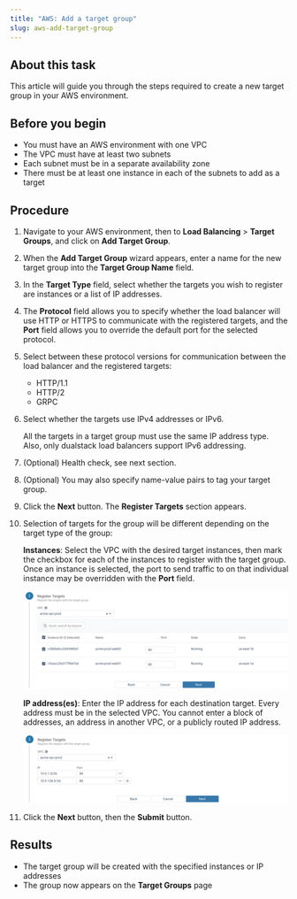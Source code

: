 ```yaml
---
title: "AWS: Add a target group"
slug: aws-add-target-group
---
```



## About this task

This article will guide you through the steps required to create a new target group in your AWS environment.

## Before you begin

-   You must have an AWS environment with one VPC
-   The VPC must have at least two subnets
-   Each subnet must be in a separate availability zone
-   There must be at least one instance in each of the subnets to add as a target

## Procedure

1.  Navigate to your AWS environment, then to **Load Balancing** &gt; **Target Groups**, and click on **Add Target Group**.

2.  When the **Add Target Group** wizard appears, enter a name for the new target group into the **Target Group Name** field.

3.  In the **Target Type** field, select whether the targets you wish to register are instances or a list of IP addresses.

4.  The **Protocol** field allows you to specify whether the load balancer will use HTTP or HTTPS to communicate with the registered targets, and the **Port** field allows you to override the default port for the selected protocol.

5.  Select between these protocol versions for communication between the load balancer and the registered targets:

    -   HTTP/1.1
    -   HTTP/2
    -   GRPC
6.  Select whether the targets use IPv4 addresses or IPv6.

    All the targets in a target group must use the same IP address type. Also, only dualstack load balancers support IPv6 addressing.

7.  \(Optional\) Health check, see next section.

8.  \(Optional\) You may also specify name-value pairs to tag your target group.

9.  Click the **Next** button. The **Register Targets** section appears.

10. Selection of targets for the group will be different depending on the target type of the group:

    **Instances**: Select the VPC with the desired target instances, then mark the checkbox for each of the instances to register with the target group. Once an instance is selected, the port to send traffic to on that individual instance may be overridden with the **Port** field.

    ![Screenshot of the Register Targets instances list](aws-add-target-instances.png)

    **IP address\(es\)**: Enter the IP address for each destination target. Every address must be in the selected VPC. You cannot enter a block of addresses, an address in another VPC, or a publicly routed IP address.

    ![Screenshot of the Register Targets addresses fields](aws-add-target-addresses.png)

11. Click the **Next** button, then the **Submit** button.


## Results

-   The target group will be created with the specified instances or IP addresses
-   The group now appears on the **Target Groups** page

